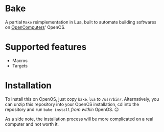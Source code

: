# Bake
A partial `Make` reimplementation in Lua, built to automate building softwares on [OpenComputers](https://www.curseforge.com/minecraft/mc-mods/opencomputers)' OpenOS.

# Supported features
- Macros
- Targets

# Installation
To install this on OpenOS, just copy `bake.lua` to `/usr/bin/`.
Alternatively, you can unzip this repository into your OpenOS installation, cd into the repository and run `bake install` *from within* OpenOS. :wink:

As a side note, the installation process will be more complicated on a real computer and not worth it.
